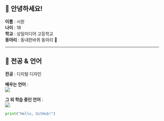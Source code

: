 ## 👋 안녕하세요!

**이름** : 시원  
**나이** : 18  
**학교** : 상일미디어 고등학교  
**동아리** : 동내한바퀴 동아리 🛞  

---

## 🎨 전공 & 언어

**전공** : 디지털 디자인  

**배우는 언어** :  
<img src="https://img.shields.io/badge/한국어-Korean-blue?style=for-the-badge"/>

**그 외 학습 중인 언어** :  
<img src="https://img.shields.io/badge/일본어-Japanese-red?style=for-the-badge"/>


```py
print("Hello, GitHub!")
```


